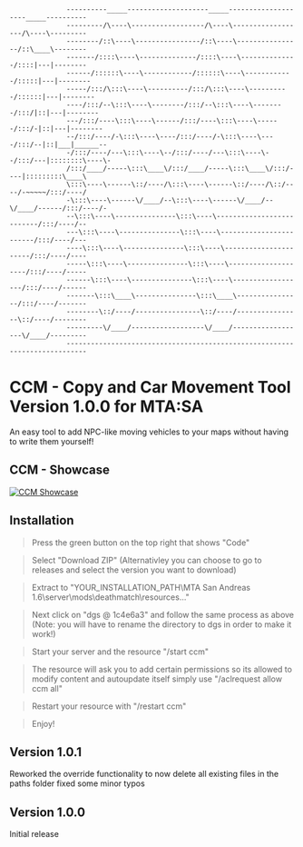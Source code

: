                   ----------_____--------------------_____--------------------_____----------
                  ---------/\----\------------------/\----\------------------/\----\---------
                  --------/::\----\----------------/::\----\----------------/::\____\--------
                  -------/::::\----\--------------/::::\----\--------------/::::|---|--------
                  ------/::::::\----\------------/::::::\----\------------/:::::|---|--------
                  -----/:::/\:::\----\----------/:::/\:::\----\----------/::::::|---|--------
                  ----/:::/--\:::\----\--------/:::/--\:::\----\--------/:::/|::|---|--------
                  ---/:::/----\:::\----\------/:::/----\:::\----\------/:::/-|::|---|--------
                  --/:::/----/-\:::\----\----/:::/----/-\:::\----\----/:::/--|::|___|______--
                  -/:::/----/---\:::\----\--/:::/----/---\:::\----\--/:::/---|::::::::\----\-
                  /:::/____/-----\:::\____\/:::/____/-----\:::\____\/:::/----|:::::::::\____\
                  \:::\----\------\::/----/\:::\----\------\::/----/\::/----/-~~~~~/:::/----/
                  -\:::\----\------\/____/--\:::\----\------\/____/--\/____/------/:::/----/-
                  --\:::\----\---------------\:::\----\--------------------------/:::/----/--
                  ---\:::\----\---------------\:::\----\------------------------/:::/----/---
                  ----\:::\----\---------------\:::\----\----------------------/:::/----/----
                  -----\:::\----\---------------\:::\----\--------------------/:::/----/-----
                  ------\:::\----\---------------\:::\----\------------------/:::/----/------
                  -------\:::\____\---------------\:::\____\----------------/:::/----/-------
                  --------\::/----/----------------\::/----/----------------\::/----/--------
                  ---------\/____/------------------\/____/------------------\/____/---------
                  ---------------------------------------------------------------------------
# CCM - Copy and Car Movement Tool Version 1.0.0 for MTA:SA

An easy tool to add NPC-like moving vehicles to your maps without having to write them yourself!

## CCM - Showcase
[![CCM Showcase](https://img.youtube.com/vi/__IljIxGlQg/0.jpg)](https://www.youtube.com/watch?v=__IljIxGlQg "Video Title")

## Installation
> Press the green button on the top right that shows "Code"

> Select "Download ZIP" (Alternativley you can choose to go to releases and select the version you want to download)

> Extract to "YOUR_INSTALLATION_PATH\MTA San Andreas 1.6\server\mods\deathmatch\resources..."

> Next click on "dgs @ 1c4e6a3" and follow the same process as above (Note: you will have to rename the directory to dgs in order to make it work!)

> Start your server and the resource "/start ccm"

> The resource will ask you to add certain permissions so its allowed to modify content and autoupdate itself simply use "/aclrequest allow ccm all"

> Restart your resource with "/restart ccm"

> Enjoy!

## Version 1.0.1
Reworked the override functionality to now delete all existing files in the paths folder
fixed some minor typos

## Version 1.0.0
Initial release
